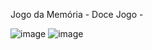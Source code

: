 Jogo da Memória - Doce Jogo - 

![image](https://github.com/ProfAntolli/jogo-da-memoria-em-javascript-puro-IlcaFernandes/assets/168928327/7aec552c-3087-494a-a7b3-207106c95bde)
![image](https://github.com/ProfAntolli/jogo-da-memoria-em-javascript-puro-IlcaFernandes/assets/168928327/a183ac43-bffb-4661-b6fe-6136488f9036)

